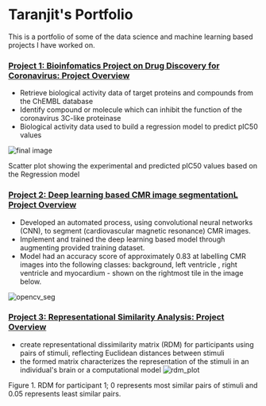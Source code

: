 # Taranjit's Portfolio # 
This is a portfolio of some of the data science and machine learning based projects I have worked on.

### [Project 1: Bioinfomatics Project on Drug Discovery for Coronavirus: Project Overview](https://github.com/Taranks7/Drug-Discovery-Data-Science-Project) ### 
- Retrieve biological activity data of target proteins and compounds from the ChEMBL database
- Identify compound or molecule which can inhibit the function of the coronavirus 3C-like proteinase
- Biological activity data used to build a regression model to predict pIC50 values

![final image](https://user-images.githubusercontent.com/74196907/103291535-e72fb780-49e3-11eb-8d6b-e56d3c05ed9a.png)

Scatter plot showing the experimental and predicted pIC50 values based on the Regression model 
<br/>

### [Project 2: Deep learning based CMR image segmentationL Project Overview](https://github.com/Taranks7/OpenCV_segmentation) ### 
- Developed an automated process, using convolutional neural networks (CNN), to segment (cardiovascular magnetic resonance) CMR images.
- Implement and trained the deep learning based model through augmenting provided training dataset.
- Model had an accuracy score of approximately 0.83 at labelling CMR images into the following classes: background, left ventricle , right ventricle and myocardium - shown on the rightmost tile in the image below. 

![opencv_seg](https://user-images.githubusercontent.com/74196907/102830431-345aca80-43e1-11eb-807f-711e7d297f04.png)
<br/>


### [Project 3: Representational Similarity Analysis: Project Overview](https://github.com/Taranks7/RDM_researchproject) ### 

- create representational dissimilarity matrix (RDM) for participants using pairs of stimuli, reflecting Euclidean distances between stimuli
- the formed matrix characterizes the representation of the stimuli in an individual's brain or a computational model
![rdm_plot](https://user-images.githubusercontent.com/74196907/103173524-8e311980-4853-11eb-991a-addce9202bbf.png) 

Figure 1. RDM for participant 1; 0 represents most similar pairs of stimuli and 0.05 represents least similar pairs. 
